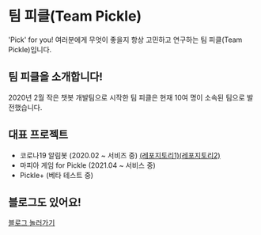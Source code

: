 # 팀 피클(Team Pickle)
'Pick' for you! 여러분에게 무엇이 좋을지 항상 고민하고 연구하는 팀 피클(Team Pickle)입니다.  

## 팀 피클을 소개합니다!
2020년 2월 작은 챗봇 개발팀으로 시작한 팀 피클은 현재 10여 명이 소속된 팀으로 발전했습니다.<br>

## 대표 프로젝트
 * 코로나19 알림봇 (2020.02 ~ 서비즈 중) [(레포지토리1)](https://github.com/TeamPickle/covid19-v2)[(레포지토리2)](https://github.com/TeamPickle/covid19-v3)
 * 마피아 게임 for Pickle (2021.04 ~ 서비스 중)
 * Pickle+ (베타 테스트 중)

## 블로그도 있어요!
[블로그 놀러가기](https://blog.tpk.kr/)
